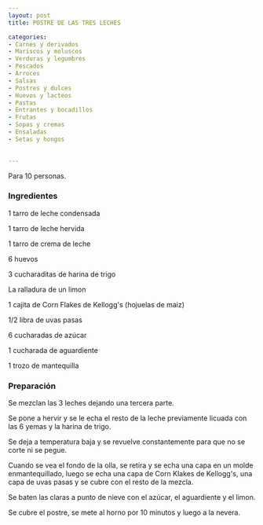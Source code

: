 ```yaml
---
layout: post
title: POSTRE DE LAS TRES LECHES

categories:
- Carnes y derivados
- Mariscos y moluscos
- Verduras y legumbres
- Pescados
- Arroces
- Salsas
- Postres y dulces
- Huevos y lacteos
- Pastas
- Entrantes y bocadillos
- Frutas
- Sopas y cremas
- Ensaladas
- Setas y hongos
 

---
```

Para 10 personas.

<h3>Ingredientes</h3>

1 tarro de leche condensada

1 tarro de leche hervida

1 tarro de crema de leche

6 huevos

3 cucharaditas de harina de trigo

La ralladura de un limon

1 cajita de Corn Flakes de Kellogg's (hojuelas de maiz)

1/2 libra de uvas pasas

6 cucharadas de azúcar

1 cucharada de aguardiente

1 trozo de mantequilla

<h3>Preparación</h3>

Se mezclan las 3 leches dejando una tercera parte.

Se pone a hervir y se le echa el resto de la leche previamente licuada con las 6 yemas y la harina de trigo.

Se deja a temperatura baja y se revuelve constantemente para que no se corte ni se pegue.

Cuando se vea el fondo de la olla, se retira y se echa una capa en un molde enmantequillado, luego se echa una capa de Corn Klakes de Kellogg's, una capa de uvas pasas y se cubre con el resto de la mezcla.

Se baten las claras a punto de nieve con el azúcar, el aguardiente y el limon.

Se cubre el postre, se mete al horno por 10 minutos y luego a la nevera.

